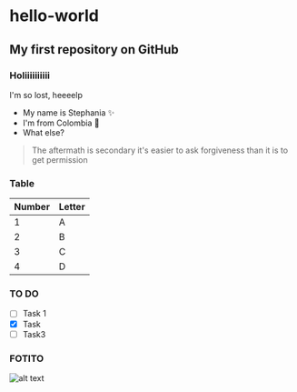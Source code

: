 # hello-world
## My first repository on GitHub
### Holiiiiiiiiii
I'm so lost, heeeelp
- My name is Stephania ✨
- I'm from Colombia 💜
- What else?

> The aftermath is secondary
> it's easier to ask forgiveness than it is to get permission
### Table

| Number | Letter |
| ------ | ------ |
| 1 | A |
| 2 | B |
| 3 | C |
| 4 | D |
### TO DO
- [ ] Task 1
- [X] Task 
- [ ] Task3
### FOTITO
![alt text](https://github.com/teffinino20/hello-world/blob/main/Foto%20Stephania%20Ni%C3%B1o.jpg "Yop")
